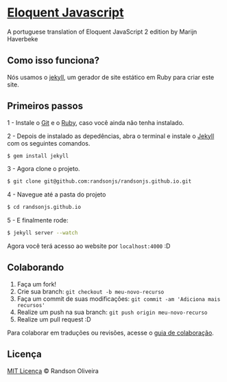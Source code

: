 # [Eloquent Javascript](http://eloquentjavascript.com.br)

A portuguese translation of Eloquent JavaScript 2 edition by Marijn Haverbeke

## Como isso funciona?

Nós usamos o [jekyll](http://jekyllrb.com/), um gerador de site estático em Ruby para criar este site.

## Primeiros passos

1 - Instale o [Git](http://git-scm.com/downloads) e o [Ruby](https://www.ruby-lang.org/pt/downloads/), caso você ainda não tenha instalado.

2 - Depois de instalado as depedências, abra o terminal e instale o [Jekyll](http://jekyllrb.com) com os seguintes comandos.

```sh
$ gem install jekyll
```

3 - Agora clone o projeto.
```sh
$ git clone git@github.com:randsonjs/randsonjs.github.io.git
```

4 - Navegue até a pasta do projeto
```sh
$ cd randsonjs.github.io
```

5 - E finalmente rode:
```sh
$ jekyll server --watch
```

Agora você terá acesso ao website por `localhost:4000` :D

## Colaborando

1. Faça um fork!
2. Crie sua branch: `git checkout -b meu-novo-recurso`
3. Faça um commit de suas modificações: `git commit -am 'Adiciona mais recursos'`
4. Realize um push na sua branch: `git push origin meu-novo-recurso`
5. Realize um pull request :D

Para colaborar em traduções ou revisões, acesse o [guia de colaboração](./CONTRIBUTING.md).

## Licença
[MIT Licença](./LICENSE) © Randson Oliveira